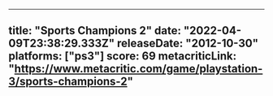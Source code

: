 
---
title: "Sports Champions 2"
date: "2022-04-09T23:38:29.333Z"
releaseDate: "2012-10-30"
platforms: ["ps3"]
score: 69
metacriticLink: "https://www.metacritic.com/game/playstation-3/sports-champions-2"
---

